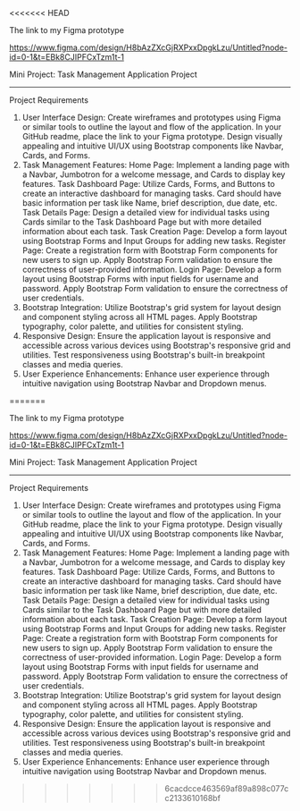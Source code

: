 <<<<<<< HEAD

The link to my Figma prototype

https://www.figma.com/design/H8bAzZXcGjRXPxxDpgkLzu/Untitled?node-id=0-1&t=EBk8CJIPFCxTzm1t-1




Mini Project: Task Management Application Project
________________________________________
Project Requirements
1. User Interface Design:
Create wireframes and prototypes using Figma or similar tools to outline the layout and flow of the application.
In your GitHub readme, place the link to your Figma prototype.
Design visually appealing and intuitive UI/UX using Bootstrap components like Navbar, Cards, and Forms.
2. Task Management Features:
Home Page:
 Implement a landing page with a Navbar, Jumbotron for a welcome message, and Cards to display key features.
Task Dashboard Page:
 Utilize Cards, Forms, and Buttons to create an interactive dashboard for managing tasks. Card should have basic information per task like Name, brief description, due date, etc. 
Task Details Page:
 Design a detailed view for individual tasks using Cards similar to the Task Dashboard Page but with more detailed information about each task.
Task Creation Page:
 Develop a form layout using Bootstrap Forms and Input Groups for adding new tasks.
Register Page:
 Create a registration form with Bootstrap Form components for new users to sign up.
 Apply Bootstrap Form validation to ensure the correctness of user-provided information.
Login Page:
 Develop a form layout using Bootstrap Forms with input fields for username and password.
 Apply Bootstrap Form validation to ensure the correctness of user credentials.
3. Bootstrap Integration:
Utilize Bootstrap's grid system for layout design and component styling across all HTML pages.
Apply Bootstrap typography, color palette, and utilities for consistent styling.
4. Responsive Design:
Ensure the application layout is responsive and accessible across various devices using Bootstrap's responsive grid and utilities.
Test responsiveness using Bootstrap's built-in breakpoint classes and media queries.
5. User Experience Enhancements:
Enhance user experience through intuitive navigation using Bootstrap Navbar and Dropdown menus.


=======

The link to my Figma prototype

https://www.figma.com/design/H8bAzZXcGjRXPxxDpgkLzu/Untitled?node-id=0-1&t=EBk8CJIPFCxTzm1t-1




Mini Project: Task Management Application Project
________________________________________
Project Requirements
1. User Interface Design:
Create wireframes and prototypes using Figma or similar tools to outline the layout and flow of the application.
In your GitHub readme, place the link to your Figma prototype.
Design visually appealing and intuitive UI/UX using Bootstrap components like Navbar, Cards, and Forms.
2. Task Management Features:
Home Page:
 Implement a landing page with a Navbar, Jumbotron for a welcome message, and Cards to display key features.
Task Dashboard Page:
 Utilize Cards, Forms, and Buttons to create an interactive dashboard for managing tasks. Card should have basic information per task like Name, brief description, due date, etc. 
Task Details Page:
 Design a detailed view for individual tasks using Cards similar to the Task Dashboard Page but with more detailed information about each task.
Task Creation Page:
 Develop a form layout using Bootstrap Forms and Input Groups for adding new tasks.
Register Page:
 Create a registration form with Bootstrap Form components for new users to sign up.
 Apply Bootstrap Form validation to ensure the correctness of user-provided information.
Login Page:
 Develop a form layout using Bootstrap Forms with input fields for username and password.
 Apply Bootstrap Form validation to ensure the correctness of user credentials.
3. Bootstrap Integration:
Utilize Bootstrap's grid system for layout design and component styling across all HTML pages.
Apply Bootstrap typography, color palette, and utilities for consistent styling.
4. Responsive Design:
Ensure the application layout is responsive and accessible across various devices using Bootstrap's responsive grid and utilities.
Test responsiveness using Bootstrap's built-in breakpoint classes and media queries.
5. User Experience Enhancements:
Enhance user experience through intuitive navigation using Bootstrap Navbar and Dropdown menus.


>>>>>>> 6cacdcce463569af89a898c077cc2133610168bf
